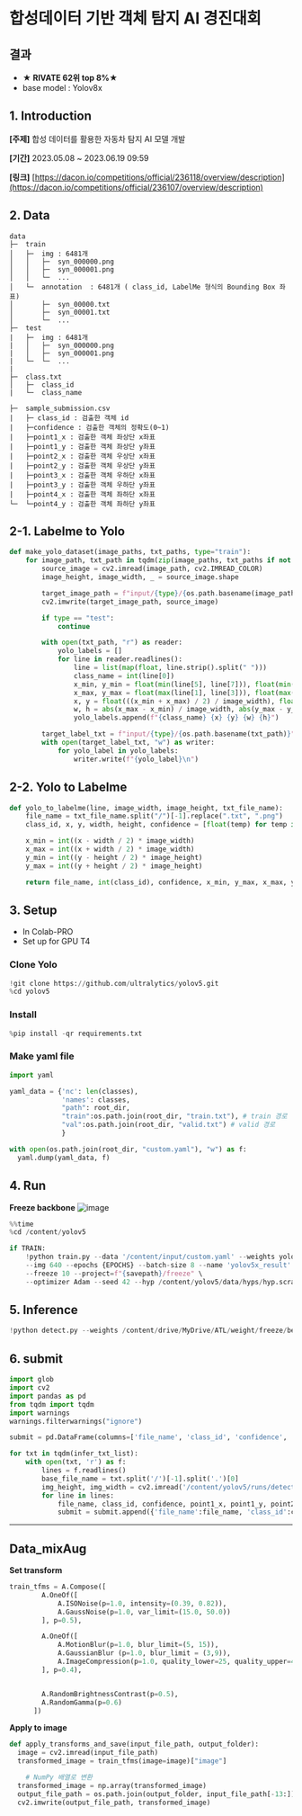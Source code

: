 # 합성데이터 기반 객체 탐지 AI 경진대회
## 결과
* **★ RIVATE 62위 top 8%★** 
* base model : Yolov8x 

## 1. Introduction

**[주제]** 합성 데이터를 활용한 자동차 탐지 AI 모델 개발

**[기간]** 2023.05.08 ~ 2023.06.19 09:59 

**[링크]** [https://dacon.io/competitions/official/236118/overview/description](https://dacon.io/competitions/official/236107/overview/description)
## 2. Data
```
data
├─  train
│   ├─  img : 6481개
│   │   ├─  syn_000000.png
│   │   ├─  syn_000001.png
│   │   └─  ...
│   └─  annotation  : 6481개 ( class_id, LabelMe 형식의 Bounding Box 좌표)
│       ├─  syn_00000.txt
│       ├─  syn_00001.txt
│       └─  ...
├─  test
|   ├─  img : 6481개
|   │   ├─  syn_000000.png 
|   │   ├─  syn_000001.png 
|   └─  └─  ...
| 
├─  class.txt
│   ├─  class_id 
|   └─  class_name

├─  sample_submission.csv 
|   ├─ class_id : 검출한 객체 id
|   ├─confidence : 검출한 객체의 정확도(0~1)
|   ├─point1_x : 검출한 객체 좌상단 x좌표
|   ├─point1_y : 검출한 객체 좌상단 y좌표
|   ├─point2_x : 검출한 객체 우상단 x좌표
|   ├─point2_y : 검출한 객체 우상단 y좌표
|   ├─point3_x : 검출한 객체 우하단 x좌표
|   ├─point3_y : 검출한 객체 우하단 y좌표
|   ├─point4_x : 검출한 객체 좌하단 x좌표
└─  └─point4_y : 검출한 객체 좌하단 y좌표
```

## 2-1. Labelme to Yolo
```python
def make_yolo_dataset(image_paths, txt_paths, type="train"):
    for image_path, txt_path in tqdm(zip(image_paths, txt_paths if not type == "test" else image_paths), total=len(image_paths)):
        source_image = cv2.imread(image_path, cv2.IMREAD_COLOR)
        image_height, image_width, _ = source_image.shape

        target_image_path = f"input/{type}/{os.path.basename(image_path)}"
        cv2.imwrite(target_image_path, source_image)

        if type == "test":
            continue

        with open(txt_path, "r") as reader:
            yolo_labels = []
            for line in reader.readlines():
                line = list(map(float, line.strip().split(" ")))
                class_name = int(line[0])
                x_min, y_min = float(min(line[5], line[7])), float(min(line[6], line[8]))
                x_max, y_max = float(max(line[1], line[3])), float(max(line[2], line[4]))
                x, y = float(((x_min + x_max) / 2) / image_width), float(((y_min + y_max) / 2) / image_height)
                w, h = abs(x_max - x_min) / image_width, abs(y_max - y_min) / image_height
                yolo_labels.append(f"{class_name} {x} {y} {w} {h}")

        target_label_txt = f"input/{type}/{os.path.basename(txt_path)}"
        with open(target_label_txt, "w") as writer:
            for yolo_label in yolo_labels:
                writer.write(f"{yolo_label}\n")

```
## 2-2. Yolo to Labelme 
```python
def yolo_to_labelme(line, image_width, image_height, txt_file_name):
    file_name = txt_file_name.split("/")[-1].replace(".txt", ".png")
    class_id, x, y, width, height, confidence = [float(temp) for temp in line.split()]

    x_min = int((x - width / 2) * image_width)
    x_max = int((x + width / 2) * image_width)
    y_min = int((y - height / 2) * image_height)
    y_max = int((y + height / 2) * image_height)

    return file_name, int(class_id), confidence, x_min, y_max, x_max, y_max, x_max, y_min, x_min, y_min
```
## 3. Setup
* In Colab-PRO 
* Set up for  GPU T4

 ### Clone Yolo
```python
!git clone https://github.com/ultralytics/yolov5.git
%cd yolov5
```

### Install
```python
%pip install -qr requirements.txt
```


### Make yaml file
```python
import yaml

yaml_data = {'nc': len(classes),
             'names': classes,
             "path": root_dir,
             "train":os.path.join(root_dir, "train.txt"), # train 경로
             "val":os.path.join(root_dir, "valid.txt") # valid 경로
             }

with open(os.path.join(root_dir, "custom.yaml"), "w") as f:
  yaml.dump(yaml_data, f)
```
## 4. Run
**Freeze backbone**
![image](https://github.com/Jellyjellyjinjin/Daycon-car-object-detection-/assets/118363210/10f5055f-3f2c-428a-8a51-c9379eb407ff)
```python
%%time
%cd /content/yolov5

if TRAIN:
    !python train.py --data '/content/input/custom.yaml' --weights yolov5x.pt \
    --img 640 --epochs {EPOCHS} --batch-size 8 --name 'yolov5x_result' \
    --freeze 10 --project=f"{savepath}/freeze" \
    --optimizer Adam --seed 42 --hyp /content/yolov5/data/hyps/hyp.scratch-low.yaml
```


## 5. Inference
```python
!python detect.py --weights /content/drive/MyDrive/ATL/weight/freeze/best.pt --img 640  --source /content/input/test --save-conf --save-txt
```

## 6. submit
```python
import glob
import cv2
import pandas as pd
from tqdm import tqdm
import warnings
warnings.filterwarnings("ignore")

submit = pd.DataFrame(columns=['file_name', 'class_id', 'confidence', 'point1_x', 'point1_y', 'point2_x', 'point2_y', 'point3_x', 'point3_y', 'point4_x', 'point4_y'])

for txt in tqdm(infer_txt_list):
    with open(txt, 'r') as f:
        lines = f.readlines()
        base_file_name = txt.split('/')[-1].split('.')[0]
        img_height, img_width = cv2.imread('/content/yolov5/runs/detect/exp/' + base_file_name + '.png').shape[:2]
        for line in lines:
            file_name, class_id, confidence, point1_x, point1_y, point2_x, point2_y, point3_x, point3_y, point4_x, point4_y = yolo_to_labelme(line, img_width, img_height, txt)
            submit = submit.append({'file_name':file_name, 'class_id':class_id, 'confidence':confidence, 'point1_x':point1_x, 'point1_y':point1_y, 'point2_x':point2_x, 'point2_y':point2_y, 'point3_x':point3_x, 'point3_y':point3_y, 'point4_x':point4_x, 'point4_y':point4_y}, ignore_index=True)
```
-------------------------------------------------------------------------------------------------------------------------------------------------------------------------------------
## Data_mixAug
**Set transform**
```python
train_tfms = A.Compose([
        A.OneOf([
            A.ISONoise(p=1.0, intensity=(0.39, 0.82)),
            A.GaussNoise(p=1.0, var_limit=(15.0, 50.0))
        ], p=0.5),

        A.OneOf([
            A.MotionBlur(p=1.0, blur_limit=(5, 15)),
            A.GaussianBlur (p=1.0, blur_limit = (3,9)),
            A.ImageCompression(p=1.0, quality_lower=25, quality_upper=40),
        ], p=0.4),


        A.RandomBrightnessContrast(p=0.5),
        A.RandomGamma(p=0.6)
      ])
  ```

**Apply to image**
```python
def apply_transforms_and_save(input_file_path, output_folder):
  image = cv2.imread(input_file_path)
  transformed_image = train_tfms(image=image)["image"]

    # NumPy 배열로 변환
  transformed_image = np.array(transformed_image)
  output_file_path = os.path.join(output_folder, input_file_path[-13:])
  cv2.imwrite(output_file_path, transformed_image)
```
